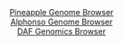 <div id="Pineapple_Genome_Browser" align="center">
  <a href="https://igv.org/app/?sessionURL=blob:zZJdb5swFIb_i6VWm0TAQAMBqZpomixV23RLREhbVciAIU7ApraBtFH..9xo025WqbnYNMkX9pE_3vP42YEWc0EYBT6wdLOvmybQgFixbo6qusRTVGEB_ByVAmuA4xxzTFMM_B3IkZAonN2okyspa.EbBpF1r0K0YLqwdVShV0ZRJ_SUVcaQlSVKGEeScWFccNQygxRtr8MJqmtdvW3rfSNDEhmorFeMCmbUmBZxp.6Lf5XiAlNW4bhqSkkOAWKVR2XM9Bx9CaJ5kKZYiGv8cpWdB9dXwcIehQ9fneFDeDeJQic6nZOCItlwfD5cNDhJsuY.F.Pb0HKKzeS..f6QLObBiX15OtrWhGNxbrrmwHbOoDtQYAjN8PZ_6lkNcmTfE5FE9nqR2elmemJdLE.scS1dNWMp69bR9vad7vcaKFnaKBtAuuKub0LNho7Wt5ze29QcaBB6ihFnBPiPTxqQHKUbtf1xB.RLrZwBAj83B300wHiGOfB7HoSu6XlW_8w9g55n7rUdaHj59wCPw5nnQiuwLCfOSSmV0FksaC10RKneprlevB5JdDtbL4dkFHTmemlPXfsNa.ve8Nuwc9I_0nzjpB4_fKNq9SOZ_ol9Hwmiy.RY5Wb5eOL070bu9jKpOu_bgMOonCZXm7vBu3iOQ5MzXiGp9quKWv70rUWcICpVoSWCJKQk8iVSFFkHfNOylbYgZSVTHgJeJJ.gBjWzDz__1tPeP.1_AA--">Pineapple Genome Browser</a>
</div>
<div id="Alphonso_Genome_Browser" align="center">
  <a href="https://igv.org/app/?sessionURL=blob:zZRda9swGIX_i6BlA8eW7diJDWG4bfqVko6ENE1KMbItOyKy5EiynQ_y36eWjd2s0FxsDHQhvUh6zzl60AE0WEjCGQiBY9qeadvAAHLF2ykqK4rHqMQShDmiEhtA4BwLzFIMwgPIkVRoNnnQJ1dKVTK0LKKqTolYwU3pmqhEe85QK82Ul9YlpxQlXCDFhbQuBGq4RYqm0.IEVZWpe7umZ2VIIQvRasWZ5FaFWRG3.r74VykuMOMljsuaKvIuINZ6tMbMzNG3aD6N0hRLOcK7u2wQje6iJ3c4W974l8vZ4.185s_Pp6RgSNUCD9oUz6berrsVw.Rq6LHbDVr6D82YR4sz9.p8uK2IwHJg9.y.63dhD.pgCMvw9n_yrAc50fdmPW7xbr.GdkIebxD7Pn1gi7ETnTnXJf_A.dEAlKe1JgGkK9ELbWi40Dc8x..8Te2.AWGg8xGcgPDl1QBKoHStt78cgNpVmhcg8aZ.R8cAXGRYgLATQNizg8Dxur0uDAL7aBxALejfC_d6Ngl60Ikcx49zQpWGOYslq6SJGDObNDeL_Ylp7p63k82o6t9f7Sllkzp7elzWzqpcjT7K0gC69fsDaqOfUfRPuPuMEFMlp8J2X86hvIzyZ4gz3l2kF_l0NOabp6a__mM8b7_PadHkXJRI6f26opc_aWuQIIgpXWiIJAmhRO3mOkXegtB2XA0tSDnlmkIgiuQLNKBhe_Drbzjd4.vxBw--">Alphonso Genome Browser</a>
</div>


<div id="DAF_Genomics_Browser" align="center">
  <a href="https://igv.org/app/?sessionURL=blob:tZFra9swFIb_i6D95JvkW20Iw.u6NGtZWI1nllLCiX0cu7EtT5KbdiH_fcLrGGyUMehAEhLn8r46z4E8oJAN70lMmEV9i1JiEFnzfQrd0OJH6FCSuIJWokEEViiwL5DEB1KBVJDdXOvKWqlBxrZdQmVuseddU0hLuhYMpuSjqlGnmsyCDr7xHvbSKninkxXY0A417yW3oShQStOxB.y36z3o42dsPbXEdTe2qplU19qENlZaFWi3TV_i41.M_AdlvZo3SZ4mU_0VPi3KWXK1SD67F9lqHpyvsuVlngX5adpse1CjwFm48NJ8qHz25Xp3DxRO2NvNEtv7fX754Jy4704vHodGoJzRkJ65gUc9nxwN0vJi1BBIUQsaU88I2ZnBPM98vrp.oKcgeEPi2zuDKAHFTqffHoh6GjQqIvHrOFEzCBclChKbkeOENIqY74WeE0X0aBzIKNpXZvk.u4lChyWMBdYGOq1fNe00QC30Z_C1QP7WWe9_BdVvuvkYhqvzJE2LZO5rUM2ncuc4yw.t9wIog7z4sYqLDpQO_Xg.Y4FW63XYq19c3OPd8Ts-">DAF Genomics Browser</a>
</div>
